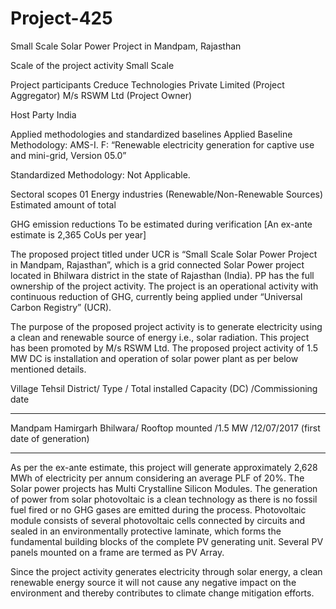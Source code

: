 # Project-425
Small Scale Solar Power Project in Mandpam, Rajasthan

Scale of the project activity Small Scale

Project participants Creduce Technologies Private Limited (Project Aggregator)
M/s RSWM Ltd (Project Owner)

Host Party India

Applied methodologies and
standardized baselines
Applied Baseline Methodology:
AMS-I. F: “Renewable electricity generation for captive use
and mini-grid, Version 05.0”

Standardized Methodology: Not Applicable.

Sectoral scopes 01 Energy industries
(Renewable/Non-Renewable Sources)
Estimated amount of total

GHG emission reductions
To be estimated during verification
[An ex-ante estimate is 2,365 CoUs per year]

The proposed project titled under UCR is “Small Scale Solar Power Project in Mandpam, Rajasthan”,
which is a grid connected Solar Power project located in Bhilwara district in the state of Rajasthan (India).
PP has the full ownership of the project activity. The project is an operational activity with continuous
reduction of GHG, currently being applied under “Universal Carbon Registry” (UCR).

The purpose of the proposed project activity is to generate electricity using a clean and renewable source
of energy i.e., solar radiation. This project has been promoted by M/s RSWM Ltd.
The proposed project activity of 1.5 MW DC is installation and operation of solar power plant as per
below mentioned details.

Village Tehsil District/ Type / Total installed Capacity (DC) /Commissioning date
___________________________
Mandpam Hamirgarh Bhilwara/ Rooftop mounted /1.5 MW /12/07/2017 (first date of generation)
_______________________
As per the ex-ante estimate, this project will generate approximately 2,628 MWh of electricity per
annum considering an average PLF of 20%. The Solar power projects has Multi Crystalline Silicon
Modules. The generation of power from solar photovoltaic is a clean technology as there is no fossil
fuel fired or no GHG gases are emitted during the process. Photovoltaic module consists of several
photovoltaic cells connected by circuits and sealed in an environmentally protective laminate, which
forms the fundamental building blocks of the complete PV generating unit. Several PV panels mounted
on a frame are termed as PV Array. 

Since the project activity generates electricity through solar energy, a clean renewable energy source
it will not cause any negative impact on the environment and thereby contributes to climate change
mitigation efforts.

